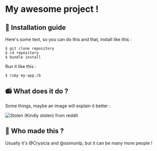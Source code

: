 # My awesome project !

## :wrench: Installation guide
Here's some text, so you can do this and that, install like this :

    $ git clone repository
    $ cd repository
    $ bundle install
  Run it like this :
  

    $ ruby my-app.rb
    
## :radio: What does it do ?
Some things, maybe an image will explain it better :

![Stolen (Kindly stolen) from reddit](https://i.imgur.com/QS7vIk3.jpg)
## :octopus: Who made this ?
Usually it's @Crysicia and @ssimonlp, but it can be many more people !